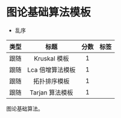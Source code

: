 # 图论基础算法模板
- 乱序

|类型|标题|分数|标签|
|:---:|:---:|:---:|:---:|
|跟随|Kruskal 模板|1||
|跟随|Lca 倍增算法模板|1||
|跟随|拓扑排序模板|1||
|跟随|Tarjan 算法模板|1||

图论基础算法。
